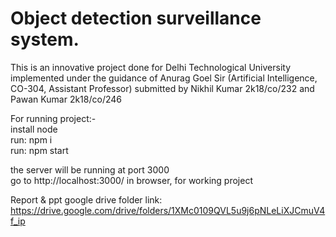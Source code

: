 # Object detection surveillance system.


This is an innovative project done for Delhi Technological University implemented under the guidance of Anurag Goel Sir (Artificial Intelligence, CO-304, Assistant Professor) submitted by Nikhil Kumar 2k18/co/232 and Pawan Kumar 2k18/co/246

For running project:- </br>
install node </br>
run: npm i </br>
run: npm start </br>

the server will be running at port 3000 </br>
go to http://localhost:3000/ in browser, for working project


Report & ppt google drive folder link: https://drive.google.com/drive/folders/1XMc0109QVL5u9j6pNLeLiXJCmuV4f_ip
